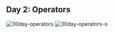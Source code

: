 ## Day 2: Operators
![30day-operators](https://user-images.githubusercontent.com/97106063/157630302-f04ee078-923a-4109-bc17-cd3cca2d4a23.png)
![30day-operators-o](https://user-images.githubusercontent.com/97106063/157630310-f47b7dcb-03d9-48f9-95c2-cbbe8a080711.png)


